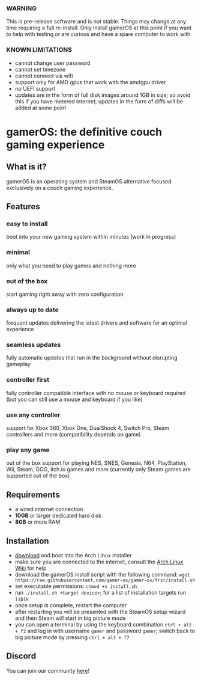 ### WARNING
This is pre-release software and is not stable. Things may change at any time requiring a full re-install. Only install gamerOS at this point if you want to help with testing or are curious and have a spare computer to work with.

### KNOWN LIMITATIONS
 - cannot change user password
 - cannot set timezone
 - cannot connect via wifi
 - support only for AMD gpus that work with the amdgpu driver
 - no UEFI support
 - updates are in the form of full disk images around 1GB in size; so avoid this if you have metered internet; updates in the form of diffs will be added at some point

# gamerOS: the definitive couch gaming experience

## What is it?
gamerOS is an operating system and SteamOS alternative focused exclusively on a couch gaming experience.

## Features

### easy to install
boot into your new gaming system within minutes (work in progress)

### minimal
only what you need to play games and nothing more

### out of the box
start gaming right away with zero configuration

### always up to date
frequent updates delivering the latest drivers and software for an optimal experience

### seamless updates
fully automatic updates that run in the background without disrupting gameplay

### controller first
fully controller compatible interface with no mouse or keyboard required (but you can still use a mouse and keyboard if you like)

### use any controller
support for Xbox 360, Xbox One, DualShock 4, Switch Pro, Steam controllers and more (compatibility depends on game)

### play any game
out of the box support for playing NES, SNES, Genesis, N64, PlayStation, Wii, Steam, GOG, itch.io games and more (currently only Steam games are supported out of the box)


## Requirements
 - a wired internet connection
 - **10GB** or larger dedicated hard disk
 - **8GB** or more RAM


## Installation
 - [download](https://www.archlinux.org/download) and boot into the Arch Linux installer
 - make sure you are connected to the internet, consult the [Arch Linux Wiki](https://wiki.archlinux.org/index.php/Network_configuration) for help
 - download the gamerOS install script with the following command:
	`wget https://raw.githubusercontent.com/gamer-os/gamer-os/frzr/install.sh`
 - set executable permissions: `chmod +x install.sh`
 - run `./install.sh <target device>`; for a list of installation targets run `lsblk`
 - once setup is complete, restart the computer
 - after restarting you will be presented with the SteamOS setup wizard and then Steam will start in big picture mode
 - you can open a terminal by using the keyboard combination `ctrl + alt + f2` and log in with username `gamer` and password `gamer`; switch back to big picture mode by pressing `ctrl + alt + f7`


## Discord

You can join our community [here](https://discord.gg/brdNSUQ)!
